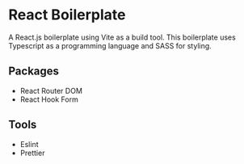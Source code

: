 # React Boilerplate

A React.js boilerplate using Vite as a build tool.
This boilerplate uses Typescript as a programming language and SASS for styling.

## Packages
- React Router DOM
- React Hook Form


## Tools
- Eslint
- Prettier